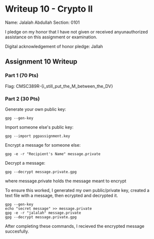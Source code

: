 Writeup 10 - Crypto II
=====

Name: Jalalah Abdullah
Section: 0101

I pledge on my honor that I have not given or received anyunauthorized assistance on this assignment or examination.

Digital acknowledgement of honor pledge: Jallah

## Assignment 10 Writeup

### Part 1 (70 Pts)

Flag: CMSC389R-{i_still_put_the_M_between_the_DV}

### Part 2 (30 Pts)

Generate your own public key: 

    gpg --gen-key
    
Import someone else's public key: 

    gpg --import pgpassignment.key
    
Encrypt a message for someone else: 

    gpg -e -r "Recipient's Name" message.private
    
Decrypt a message:

    gpg --decrypt message.private.gpg
    
    
where message.private holds the message meant to encrypt

To ensure this worked, I generated my own public/private key, created a text file with a message, then ecrypted and decrypted it.

    gpg --gen-key
    echo "secret message" >> message.private
    gpg -e -r "jalalah" message.private
    gpg --decrypt message.private.gpg
    
After completing these commands, I recieved the encrypted message succesfully. 
    
    


